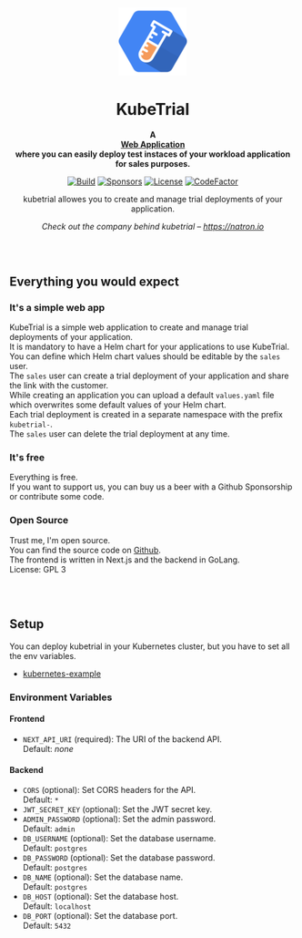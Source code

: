<p align="center">
    <a href="https://natron.io/">
        <img height="120px" src="assets/kubetrial_logo_color.png" />
    </a>
    <h1 align="center">
        KubeTrial
    </h1>
</p>

<p align="center">
  <strong>
    A <br />
    <a href="https://github.com/natrongmbh/kubetrial">Web Application</a>
    <br />
    where you can easily deploy test instaces of your workload application for sales purposes.
  </strong>
</p>

<p align="center">
  <a href="https://github.com/natrongmbh/kubetrial/issues"><img
    src="https://img.shields.io/github/issues/natrongmbh/kubetrial"
    alt="Build"
  /></a>
  <a href="https://github.com/sponsors/janlauber"><img
    src="https://img.shields.io/github/sponsors/janlauber" 
    alt="Sponsors"
  /></a>
  <a href="https://github.com/natrongmbh/kubetrial"><img 
    src="https://img.shields.io/github/license/natrongmbh/kubetrial" 
    alt="License"
  /></a>
  <a href="https://www.codefactor.io/repository/github/natrongmbh/kubetrial"><img 
    src="https://www.codefactor.io/repository/github/natrongmbh/kubetrial/badge" 
    alt="CodeFactor" 
  /></a>
</p>

<p align="center">
  kubetrial allowes you to create and manage trial deployments of your application.
</p>

<p align="center">
  <em>
    Check out the company behind kubetrial – 
    <a
      href="https://natron.io/"
    >https://natron.io</a>
  </em>
</p>

<h2></h2>
<p>&nbsp;</p>

## Everything you would expect

### It's a simple web app

KubeTrial is a simple web application to create and manage trial deployments of your application.  
It is mandatory to have a Helm chart for your applications to use KubeTrial.  
You can define which Helm chart values should be editable by the `sales` user.  
The `sales` user can create a trial deployment of your application and share the link with the customer.  
While creating an application you can upload a default `values.yaml` file which overwrites some default values of your Helm chart.  
Each trial deployment is created in a separate namespace with the prefix `kubetrial-`.  
The `sales` user can delete the trial deployment at any time.  

### It's free

Everything is free.  
If you want to support us, you can buy us a beer with a Github Sponsorship or contribute some code.

### Open Source

Trust me, I'm open source.  
You can find the source code on [Github](https://github.com/natrongmbh/kubetrial).  
The frontend is written in Next.js and the backend in GoLang.  
License: GPL 3

<h2></h2>
<p>&nbsp;</p>

## Setup

You can deploy kubetrial in your Kubernetes cluster, but you have to set all the env variables.

- [kubernetes-example](/kubernetes/)


### Environment Variables

#### Frontend

- `NEXT_API_URI` (required): The URI of the backend API.  
  Default: *none*


#### Backend

- `CORS` (optional): Set CORS headers for the API.  
  Default: `*`
- `JWT_SECRET_KEY` (optional): Set the JWT secret key.
- `ADMIN_PASSWORD` (optional): Set the admin password.  
  Default: `admin`
- `DB_USERNAME` (optional): Set the database username.  
  Default: `postgres`
- `DB_PASSWORD` (optional): Set the database password.  
  Default: `postgres`
- `DB_NAME` (optional): Set the database name.  
  Default: `postgres`
- `DB_HOST` (optional): Set the database host.  
  Default: `localhost`
- `DB_PORT` (optional): Set the database port.  
  Default: `5432`